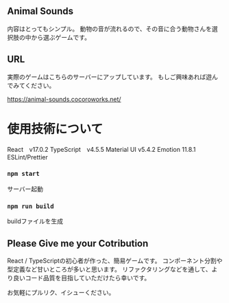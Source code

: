 ## Animal Sounds
内容はとってもシンプル。
動物の音が流れるので、その音に合う動物さんを選択肢の中から選ぶゲームです。

## URL
実際のゲームはこちらのサーバーにアップしています。
もしご興味あれば遊んでみてください。

https://animal-sounds.cocoroworks.net/

# 使用技術について
React　v17.0.2
TypeScript　v4.5.5
Material UI v5.4.2
Emotion 11.8.1
ESLint/Prettier

### `npm start`
サーバー起動

### `npm run build`
buildファイルを生成

## Please Give me your Cotribution
React / TypeScriptの初心者が作った、簡易ゲームです。
コンポーネント分割や型定義など甘いところが多いと思います。
リファクタリングなどを通して、より良いコード品質を目指していただけたら幸いです。

お気軽にプルリク、イシューください。
